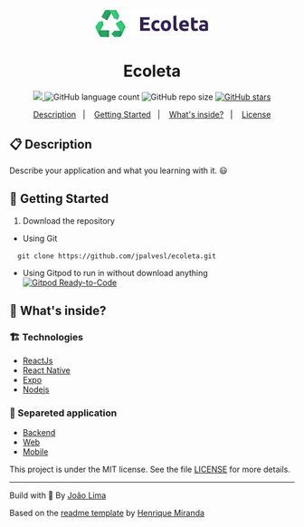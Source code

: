 <p align="center">
  <img alt="Your icon here" src="./web/src/assets/logo.svg" width="200"/>
</p>
<h1 align="center">
  Ecoleta
</h1>

<!-- Badges -->
<p align="center">
  
  <a href="./LICENSE" alt="License: MIT">
    <img src="https://img.shields.io/badge/License-MIT-1EAE72.svg" />
  </a>

  <img alt="GitHub language count" src="https://img.shields.io/github/languages/count/jpalvesl/ecoleta?color=black">

  <!-- GitHub repo size -->
  <img alt="GitHub repo size" src="https://img.shields.io/github/repo-size/jpalvesl/ecoleta">

  <!-- Social -->  
  <a href="https://github.com/jpalvesl/ecoleta/stargazers">
    <img alt="GitHub stars" src="https://img.shields.io/github/stars/jpalvesl/ecoleta?style=social">
  </a>

  <!-- more badges here -> https://gist.github.com/tterb/982ae14a9307b80117dbf49f624ce0e8 -->
</p>

<!-- summary -->
<p align="center">
  <a href="#clipboard-description">Description</a>&nbsp;&nbsp;&nbsp;|&nbsp;&nbsp;&nbsp;
  <a href="#rocket-getting-started">Getting Started</a>&nbsp;&nbsp;&nbsp;|&nbsp;&nbsp;&nbsp;
  <a href="#-whats-inside">What's inside?</a>&nbsp;&nbsp;&nbsp;|&nbsp;&nbsp;&nbsp;
  <a href="#memo-license">License</a>
</p>


## :clipboard: Description
Describe your application and what you learning with it. 😃

## :rocket: Getting Started

1. Download the repository

  - Using Git
```shell
  git clone https://github.com/jpalvesl/ecoleta.git
```
  - Using Gitpod to run in without download anything   
[![Gitpod Ready-to-Code](https://img.shields.io/badge/Gitpod-Ready--to--Code-blue?logo=gitpod)](https://gitpod.io/#https://github.com/jpalvesl/ecoleta) 


## 🧐 What's inside?

### :building_construction: Technologies
- [ReactJs](https://pt-br.reactjs.org/)
- [React Native](https://reactnative.dev/)
- [Expo](https://expo.io/)
- [Nodejs](https://nodejs.org/en/)
  

### :open_file_folder: Separeted application
- [Backend](https://github.com/jpalvesl/ecoleta/tree/master/backend)
- [Web](https://github.com/jpalvesl/ecoleta/tree/master/web)
- [Mobile](https://github.com/jpalvesl/ecoleta/tree/master/mobile)

   

This project is under the MIT license. See the file [LICENSE](LICENSE) for more details.

---

Build with 💙 By [João Lima](https://github.com/jpalvesl)

Based on the [readme template](https://gist.github.com/henry-ns/a00234378353d9ca43e1bfe043202192) by [Henrique Miranda](http://thehenry.dev/)
